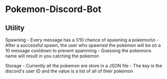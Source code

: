 # Pokemon-Discord-Bot
## Utility
Spawning - Every message has a 1/10 chance of spawning a pokemon\n
         - After a successful spawn, the user who spawned the pokemon will be on a 10 message cooldown to prevent spamming
         - Guessing the pokemons name will result in you catching the pokemon
        
Storage - Currently all the pokemon are store in a JSON file 
        - The key is the discord's user ID and the value is a list of all of their pokemon

